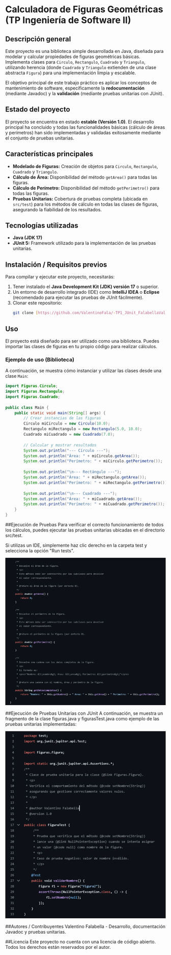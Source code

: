 # Calculadora de Figuras Geométricas (TP Ingeniería de Software II)

## Descripción general

Este proyecto es una biblioteca simple desarrollada en Java, diseñada para modelar y calcular propiedades de figuras geométricas básicas. Implementa clases para `Circulo`, `Rectangulo`, `Cuadrado` y `Triangulo`, utilizando herencia (donde `Cuadrado` y `Triangulo` extienden de una clase abstracta `Figura`) para una implementación limpia y escalable.

El objetivo principal de este trabajo práctico es aplicar los conceptos de mantenimiento de software, específicamente la **redocumentación** (mediante Javadoc) y la **validación** (mediante pruebas unitarias con JUnit).

## Estado del proyecto

El proyecto se encuentra en estado **estable (Versión 1.0)**. El desarrollo principal ha concluido y todas las funcionalidades básicas (cálculo de áreas y perímetros) han sido implementadas y validadas exitosamente mediante el conjunto de pruebas unitarias.

## Características principales

* **Modelado de Figuras:** Creación de objetos para `Circulo`, `Rectangulo`, `Cuadrado` y `Triangulo`.
* **Cálculo de Área:** Disponibilidad del método `getArea()` para todas las figuras.
* **Cálculo de Perímetro:** Disponibilidad del método `getPerimetro()` para todas las figuras.
* **Pruebas Unitarias:** Cobertura de pruebas completa (ubicada en `src/test`) para los métodos de cálculo en todas las clases de figuras, asegurando la fiabilidad de los resultados.

## Tecnologías utilizadas

* **Java (JDK 17)**
* **JUnit 5:** Framework utilizado para la implementación de las pruebas unitarias.

## Instalación / Requisitos previos

Para compilar y ejecutar este proyecto, necesitarás:

1.  Tener instalado el **Java Development Kit (JDK) versión 17** o superior.
2.  Un entorno de desarrollo integrado (IDE) como **IntelliJ IDEA** o **Eclipse** (recomendado para ejecutar las pruebas de JUnit fácilmente).
3.  Clonar este repositorio:
    ```bash
    git clone [https://github.com/ValentinoFala/-TP1_JUnit_FalabellaValentino.git](https://github.com/ValentinoFala/-TP1_JUnit_FalabellaValentino.git)
    ```

## Uso

El proyecto está diseñado para ser utilizado como una biblioteca. Puedes importar las clases de figuras en tu propio código para realizar cálculos.

### Ejemplo de uso (Biblioteca)

A continuación, se muestra cómo instanciar y utilizar las clases desde una clase `Main`:

```java
import Figuras.Circulo;
import Figuras.Rectangulo;
import Figuras.Cuadrado;

public class Main {
    public static void main(String[] args) {
        // Crear instancias de las figuras
        Circulo miCirculo = new Circulo(10.0);
        Rectangulo miRectangulo = new Rectangulo(5.0, 10.0);
        Cuadrado miCuadrado = new Cuadrado(7.0);

        // Calcular y mostrar resultados
        System.out.println("--- Círculo ---");
        System.out.println("Área: " + miCirculo.getArea());
        System.out.println("Perímetro: " + miCirculo.getPerimetro());

        System.out.println("\n--- Rectángulo ---");
        System.out.println("Área: " + miRectangulo.getArea());
        System.out.println("Perímetro: " + miRectangulo.getPerimetro());
        
        System.out.println("\n--- Cuadrado ---");
        System.out.println("Área: " + miCuadrado.getArea());
        System.out.println("Perímetro: " + miCuadrado.getPerimetro());
    }
}
  ```
##Ejecución de Pruebas
Para verificar el correcto funcionamiento de todos los cálculos, puedes ejecutar las pruebas unitarias ubicadas en el directorio src/test.

Si utilizas un IDE, simplemente haz clic derecho en la carpeta test y selecciona la opción "Run tests".

![Prueba de figuras.java](Capturas/FuncionamientoDeClaseFigura.png)

##Ejecución de Pruebas Unitarias con JUnit
A continuación, se muestra un fragmento de la clase figuras.java y figurasTest.java como ejemplo de las pruebas unitarias implementadas:

![Prueba de figurasTest.java](Capturas/FuncionamientoDeClaseFiguraTest.png)

##Autores / Contribuyentes
Valentino Falabella - Desarrollo, documentación Javadoc y pruebas unitarias.

##Licencia
Este proyecto no cuenta con una licencia de código abierto. Todos los derechos están reservados por el autor.

